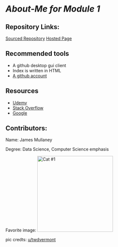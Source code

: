 # *About-Me for Module 1*

## Repository Links:

[Sourced Repository](https://twitter.com/JamesRMullaney)
[Hosted Page](https://www.instagram.com/jamesrmullaney/)

## Recommended tools
* A github desktop gui client
* Index is written in HTML
* [A github account](https://www.wikihow.com/Create-an-Account-on-GitHub)

## Resources
* [Udemy](https://udemy.com)
* [Stack Overflow](https://stackoverflow.com)
* [Google](https://google.com)

## Contributors:
Name: James Mullaney

Degree: Data Science, Computer Science emphasis

Favorite image: <img src="https://i.redd.it/2lz0jqci3jc41.jpg" alt="Cat #1" width="250" height="250">

pic credts: [u/twdvermont](https://www.reddit.com/user/twdvermont/)

